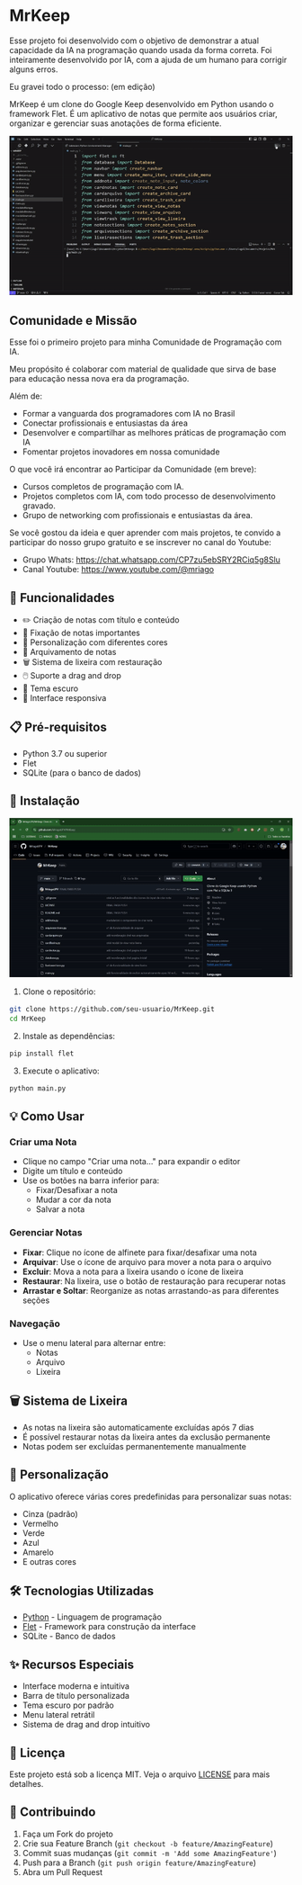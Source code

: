 # MrKeep

Esse projeto foi desenvolvido com o objetivo de demonstrar a atual capacidade da IA na programação quando usada da forma correta. Foi inteiramente desenvolvido por IA, com a ajuda de um humano para corrigir alguns erros. 

Eu gravei todo o processo: (em edição)

MrKeep é um clone do Google Keep desenvolvido em Python usando o framework Flet. É um aplicativo de notas que permite aos usuários criar, organizar e gerenciar suas anotações de forma eficiente.

![Gif Demonstração](<keep gif use.gif>)

## Comunidade e Missão

Esse foi o primeiro projeto para minha Comunidade de Programação com IA. 

Meu propósito é colaborar com material de qualidade que sirva de base para educação nessa nova era da programação. 

Além de:
- Formar a vanguarda dos programadores com IA no Brasil
- Conectar profissionais e entusiastas da área
- Desenvolver e compartilhar as melhores práticas de programação com IA
- Fomentar projetos inovadores em nossa comunidade

O que você irá encontrar ao Participar da Comunidade (em breve):
- Cursos completos de programação com IA.
- Projetos completos com IA, com todo processo de desenvolvimento gravado.
- Grupo de networking com profissionais e entusiastas da área.

Se você gostou da ideia e quer aprender com mais projetos, te convido a participar do nosso grupo gratuito e se inscrever no canal do Youtube:
- Grupo Whats: https://chat.whatsapp.com/CP7zu5ebSRY2RCiq5g8Slu
- Canal Youtube: https://www.youtube.com/@mriago

## 🚀 Funcionalidades

- ✏️ Criação de notas com título e conteúdo
- 📌 Fixação de notas importantes
- 🎨 Personalização com diferentes cores
- 📁 Arquivamento de notas
- 🗑️ Sistema de lixeira com restauração
- 🖱️ Suporte a drag and drop
- 🌙 Tema escuro
- 📱 Interface responsiva

## 📋 Pré-requisitos

- Python 3.7 ou superior
- Flet
- SQLite (para o banco de dados)

## 🔧 Instalação

![Gif Instalação](<keep gif install.gif>)

1. Clone o repositório:
```bash
git clone https://github.com/seu-usuario/MrKeep.git
cd MrKeep
```

2. Instale as dependências:
```bash
pip install flet
```

3. Execute o aplicativo:
```bash
python main.py
```

## 💡 Como Usar

### Criar uma Nota
- Clique no campo "Criar uma nota..." para expandir o editor
- Digite um título e conteúdo
- Use os botões na barra inferior para:
  - Fixar/Desafixar a nota
  - Mudar a cor da nota
  - Salvar a nota

### Gerenciar Notas
- **Fixar**: Clique no ícone de alfinete para fixar/desafixar uma nota
- **Arquivar**: Use o ícone de arquivo para mover a nota para o arquivo
- **Excluir**: Mova a nota para a lixeira usando o ícone de lixeira
- **Restaurar**: Na lixeira, use o botão de restauração para recuperar notas
- **Arrastar e Soltar**: Reorganize as notas arrastando-as para diferentes seções

### Navegação
- Use o menu lateral para alternar entre:
  - Notas
  - Arquivo
  - Lixeira

## 🗑️ Sistema de Lixeira
- As notas na lixeira são automaticamente excluídas após 7 dias
- É possível restaurar notas da lixeira antes da exclusão permanente
- Notas podem ser excluídas permanentemente manualmente

## 🎨 Personalização
O aplicativo oferece várias cores predefinidas para personalizar suas notas:
- Cinza (padrão)
- Vermelho
- Verde
- Azul
- Amarelo
- E outras cores

## 🛠️ Tecnologias Utilizadas

- [Python](https://www.python.org/) - Linguagem de programação
- [Flet](https://flet.dev/) - Framework para construção da interface
- SQLite - Banco de dados

## ✨ Recursos Especiais

- Interface moderna e intuitiva
- Barra de título personalizada
- Tema escuro por padrão
- Menu lateral retrátil
- Sistema de drag and drop intuitivo

## 📝 Licença

Este projeto está sob a licença MIT. Veja o arquivo [LICENSE](LICENSE) para mais detalhes.

## 🤝 Contribuindo

1. Faça um Fork do projeto
2. Crie sua Feature Branch (`git checkout -b feature/AmazingFeature`)
3. Commit suas mudanças (`git commit -m 'Add some AmazingFeature'`)
4. Push para a Branch (`git push origin feature/AmazingFeature`)
5. Abra um Pull Request 